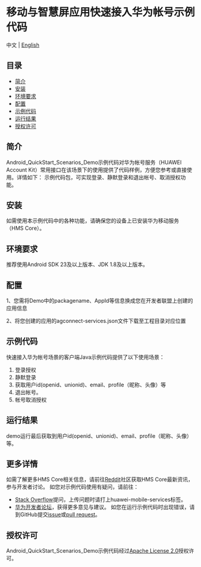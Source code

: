 # 移动与智慧屏应用快速接入华为帐号示例代码

中文 | [English](https://github.com/HMS-Core/huawei-account-demo/blob/android_quickstart_scenarios/README.md) 

## 目录
* [简介](#简介)
* [安装](#安装)
* [环境要求](#环境要求)
* [配置](#配置)
* [示例代码](#示例代码)
* [运行结果](#运行结果)
* [授权许可](#授权许可)

## 简介
Android_QuickStart_Scenarios_Demo示例代码对华为帐号服务（HUAWEI Account Kit）常用接口在该场景下的使用提供了代码样例，方便您参考或直接使用。详情如下：
示例代码包，可实现登录、静默登录和退出帐号、取消授权功能。

## 安装
如需使用本示例代码中的各种功能，请确保您的设备上已安装华为移动服务（HMS Core）。
## 环境要求
推荐使用Android SDK 23及以上版本、JDK 1.8及以上版本。

## 配置

1、您需将Demo中的packagename、AppId等信息换成您在开发者联盟上创建的应用信息

2、将您创建的应用的agconnect-services.json文件下载至工程目录对应位置

## 示例代码
快速接入华为帐号场景的客户端Java示例代码提供了以下使用场景：
1. 登录授权
2. 静默登录
3. 获取用户id(openid、unionid)、email、profile（昵称、头像）等
4. 退出帐号。
5. 帐号取消授权

## 运行结果
demo运行最后获取到用户id(openid、unionid)、email、profile（昵称、头像）等。

## 更多详情
如需了解更多HMS Core相关信息，请前往[Reddit](https://www.reddit.com/r/HuaweiDevelopers/)社区获取HMS Core最新资讯，参与开发者讨论。
如您对示例代码使用有疑问，请前往：
* [Stack Overflow](https://stackoverflow.com/questions/tagged/huawei-mobile-services)提问，上传问题时请打上huawei-mobile-services标签。
* [华为开发者论坛](https://developer.huawei.com/consumer/cn/forum/block/hms-core)，获得更多意见与建议。
如您在运行示例代码时出现错误，请到GitHub提交[issue](https://github.com/HMS-Core/huawei-account-demo/issues)或[pull request](https://github.com/HMS-Core/huawei-account-demo/pulls)。

## 授权许可
Android_QuickStart_Scenarios_Demo示例代码经过[Apache License 2.0](http://www.apache.org/licenses/LICENSE-2.0)授权许可。
